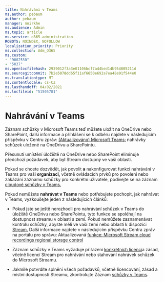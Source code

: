 ```yaml
---
title: Nahrávání v Teams
ms.author: pebaum
author: pebaum
manager: mnirkhe
ms.audience: Admin
ms.topic: article
ms.service: o365-administration
ROBOTS: NOINDEX, NOFOLLOW
localization_priority: Priority
ms.collection: Adm_O365
ms.custom:
- "9002530"
- "5037"
ms.openlocfilehash: 2939012f3a3e01106bcf7a44bed14b954005211d
ms.sourcegitcommit: 7b2e5078dd65f11af6650e692a7ea48e91f544e0
ms.translationtype: MT
ms.contentlocale: cs-CZ
ms.lasthandoff: 04/02/2021
ms.locfileid: "51505781"
---
```

# <a name="recording-in-teams"></a>Nahrávání v Teams

Záznam schůzky v Microsoft Teams teď můžete uložit na OneDrive nebo SharePoint, další informace a přihlášení se k odběru najdete v následujícím příspěvku v Centru zpráv: [(Aktualizováno) Microsoft Teams:](https://portal.microsoft.com/Adminportal/Home?ref=MessageCenter&id=MC222640) nahrávky schůzek uložené na OneDrivu a SharePointu.

Přesunutí umístění úložiště na OneDrive nebo SharePoint eliminuje předchozí požadavek, aby byl Stream dostupný ve vaší oblasti.

Pokud se chcete dozvědět, jak povolit **a** nakonfigurovat funkci nahrávání v Teams pro vaši **organizaci,** včetně ovládacích prvků pro povolení nebo zakázání záznamu schůzky pro konkrétní uživatele, podívejte se na záznam [cloudové schůzky v Teams.](https://docs.microsoft.com/microsoftteams/cloud-recording)

Pokud nemůžete **nahrávat v Teams** nebo potřebujete pochopit, jak nahrávat v Teams, vyzkoušejte jeden z následujících článků:

- Pokud jste se ještě nerozhodli pro nahrávání schůzek v Teams do úložiště OneDrivu nebo SharePointu, tyto funkce se spoléhají na dostupnost streamu v oblasti a zemi. Pokud nemůžete zaznamenávat kontrolu schůzky, abyste měli ve vaší zemi nebo oblasti k dispozici [Stream.](https://docs.microsoft.com/stream/faq#which-regions-does-microsoft-stream-host-my-data-in) Další informace najdete v následujícím příspěvku Centra zpráv na portálu pro správu: Aktualizovaná [funkce: Microsoft Stream cloud recordings regional storage control](https://admin.microsoft.com/AdminPortal/Home#/MessageCenter?id=MC214327)

- Záznam schůzky v Teams vyžaduje přiřazení [konkrétních licencí](https://docs.microsoft.com/microsoftteams/cloud-recording#prerequisites-for-teams-cloud-meeting-recording)a zásad, včetně licencí Stream pro nahrávání nebo stahování nahrávek schůzek do Microsoft Streamu.

- Jakmile potvrdíte splnění všech požadavků, včetně licencování, zásad a místní dostupnosti Streamu, zkontrolujte Záznam [schůzky v Teams](https://support.office.com/article/34dfbe7f-b07d-4a27-b4c6-de62f1348c24).

